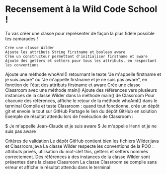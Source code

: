 # Recensement à la Wild Code School !
Tu vas créer une classe pour représenter de façon la plus fidèle possible tes camarades !

    Crée une classe Wilder
    Ajoute les attributs String firstname et boolean aware
    Crée un constructeur permettant d'initialiser firstname et aware
    Ajoute des getters et setters pour tous les attributs, en respectant les conventions
    
Ajoute une méthode whoAmI() retournant le texte "Je m'appelle firstname et je suis aware" ou "Je m'appelle firstname et je ne suis pas aware", en fonction de l'état des attributs firstname et aware
Crée une classe Classroom avec une méthode main()
Ajoute des références vers plusieurs instances de la classe Wilder dans la méthode main() de Classroom
Pour chacune des références, affiche le retour de la méthode whoAmI() dans le terminal
Compile et teste Classroom : quand tout fonctionne, crée un dépôt git et envoie le tout sur GitHub
Partage le lien du dépôt GitHub en solution
Exemple de résultat attendu lors de l'exécution de Classroom :

$ Je m'appelle Jean-Claude et je suis aware
$ Je m'appelle Henri et je ne suis pas aware

Critères de validation
Le dépôt GitHub contient bien les fichiers Wilder.java et Classroom.java
La classe Wilder respecte les conventions de la POO : attributs privés, utilisation du mot-clef this, getters et setters nommés correctement.
Des références à des instances de la classe Wilder sont présentes dans la classe Classroom
La classe Classroom se compile sans erreur et affiche le résultat attendu dans le terminal